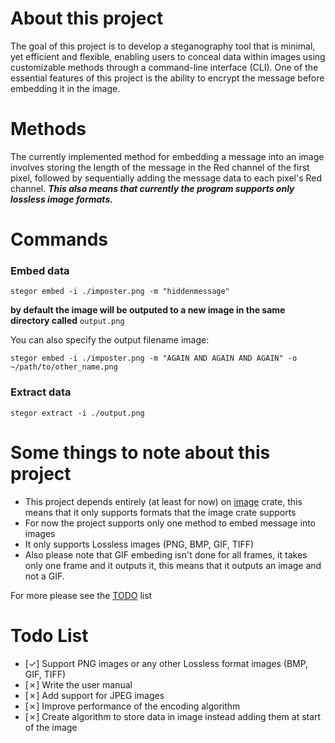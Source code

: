 # About this project
The goal of this project is to develop a steganography tool that is minimal, yet efficient and flexible, enabling users to conceal data within images using customizable methods through a command-line interface (CLI). One of the essential features of this project is the ability to encrypt the message before embedding it in the image.

# Methods
The currently implemented method for embedding a message into an image involves storing the length of the message in the Red channel of the first pixel, followed by sequentially adding the message data to each pixel's Red channel.
***This also means that currently the program supports only lossless image formats.***

# Commands

### Embed data
```
stegor embed -i ./imposter.png -m "hiddenmessage"
```
**by default the image will be outputed to a new image in the same directory called** `output.png`

You can also specify the output filename image:
```
stegor embed -i ./imposter.png -m "AGAIN AND AGAIN AND AGAIN" -o ~/path/to/other_name.png
```

### Extract data
```
stegor extract -i ./output.png
```

# Some things to note about this project
- This project depends entirely (at least for now) on [image](https://crates.io/crates/image)  crate, this means that it only supports formats that the image crate supports
- For now the project supports only one method to embed message into images
- It only supports Lossless images (PNG, BMP, GIF, TIFF)
- Also please note that GIF embeding isn't done for all frames, it takes only one frame and it outputs it, this means that it outputs an image and not a GIF.

For more please see the [TODO](#todo-list) list

# Todo List

- [✓] Support PNG images or any other Lossless format images (BMP, GIF, TIFF)
- [✗] Write the user manual
- [✗] Add support for JPEG images
- [✗] Improve performance of the encoding algorithm
- [✗] Create algorithm to store data in image instead adding them at start of the image
